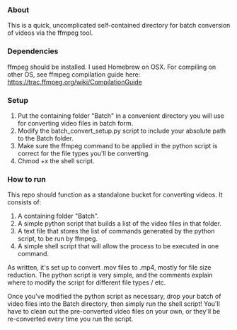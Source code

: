 ### About ###
This is a quick, uncomplicated self-contained directory for batch conversion of videos via the ffmpeg tool.

### Dependencies ###
ffmpeg should be installed. I used Homebrew on OSX.
For compiling on other OS,  see ffmpeg compilation guide here: https://trac.ffmpeg.org/wiki/CompilationGuide

### Setup ###
1. Put the containing folder "Batch" in a convenient directory you will use for converting video files in batch form.
2. Modify the batch_convert_setup.py script to include your absolute path to the Batch folder.
3. Make sure the ffmpeg command to be applied in the python script is correct for the file types you'll be converting.
4. Chmod +x the shell script.

### How to run ###
This repo should function as a standalone bucket for converting videos.
It consists of:

1. A containing folder "Batch".
2. A simple python script that builds a list of the video files in that folder.
3. A text file that stores the list of commands generated by the python script, to be run by ffmpeg.
4. A simple shell script that will allow the process to be executed in one command.

As written, it's set up to convert .mov files to .mp4, mostly for file size reduction.
The python script is very simple, and the comments explain where to modify the script for different file types / etc.

Once you've modified the python script as necessary, drop your batch of video files into the Batch directory, then simply run the shell script!
You'll have to clean out the pre-converted video files on your own, or they'll be re-converted every time you run the script.
